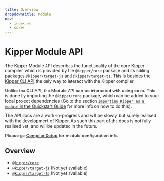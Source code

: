 ```yaml
---
title: Overview
dropdownTitle: Module
nav:
  - index.md
  - core/
---
```


# Kipper Module API

The Kipper Module API describes the functionality of the core Kipper compiler, which is provided by the `@kipper/core`
package and its sibling packages `@kipper/target-js` and `@kipper/target-ts`. This is besides the
[Kipper CLI API](../cli/index.html) the only way to interact with the Kipper compiler.

Unlike the CLI API, the Module API can be interacted with using code. This is done by importing the `@kipper/core`
package, which can be added to your local project dependencies (Go to the section
[`Importing Kipper as a module` in the Quickstart Guide](../../quickstart.html#importing-kipper-as-a-module) for more
info on how to do this).

<div class="important">
<p>
The API docs are a work-in-progress and will be slowly, but surely realised with the development of Kipper.
As such this part of the docs is not fully realised yet, and will be updated in the future.
</p>
<p>
Please go <a href="../compiler-setup.html#configuring-the-kipper-compiler-in-nodejs">Compiler Setup</a> for module
configuration info.
</p>
</div>

## Overview

- [`@kipper/core`](./core/index.html)
- [`@kipper/target-js`](.) (Not yet available)
- [`@kipper/target-ts`](.) (Not yet available)
